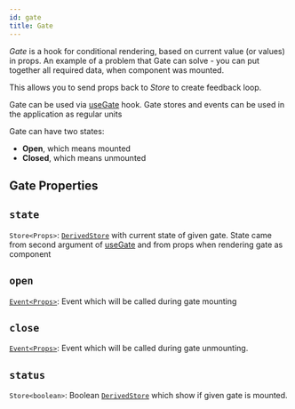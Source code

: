 ```yaml
---
id: gate
title: Gate
---
```


_Gate_ is a hook for conditional rendering, based on current value (or values) in props. An example of a problem that Gate can solve - you can put together all required data, when component was mounted.

This allows you to send props back to _Store_ to create feedback loop.

Gate can be used via [useGate](docs/api/effector-vue/useGate.md) hook. Gate stores and events can be used in the application as regular units

Gate can have two states:

- **Open**, which means mounted
- **Closed**, which means unmounted

## Gate Properties

## `state`

`Store<Props>`: [`DerivedStore`](docs/api/effector/Store.md#derived-store) with current state of given gate. State came from second argument of [useGate](docs/api/effector-vue/useGate.md) and from props when rendering gate as component

## `open`

[`Event<Props>`](docs/api/effector/Event.md): Event which will be called during gate mounting

## `close`

[`Event<Props>`](docs/api/effector/Event.md): Event which will be called during gate unmounting.

## `status`

`Store<boolean>`: Boolean [`DerivedStore`](docs/api/effector/Store.md#derived-store) which show if given gate is mounted.
